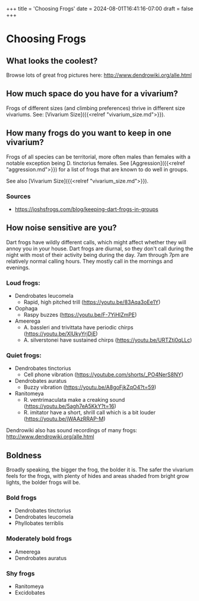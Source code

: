 +++
title = 'Choosing Frogs'
date = 2024-08-01T16:41:16-07:00
draft = false
+++

# Choosing Frogs

## What looks the coolest?

Browse lots of great frog pictures here: http://www.dendrowiki.org/alle.html

## How much space do you have for a vivarium?

Frogs of different sizes (and climbing preferences) thrive in different size vivariums. See: [Vivarium Size]({{<relref "vivarium_size.md">}}).

## How many frogs do you want to keep in one vivarium?

Frogs of all species can be territorial, more often males than females with a notable exception being D. tinctorius females. See [Aggression]({{<relref "aggression.md">}}) for a list of frogs that are known to do well in groups.

See also [Vivarium Size]({{<relref "vivarium_size.md">}}).

### Sources

* https://joshsfrogs.com/blog/keeping-dart-frogs-in-groups

## How noise sensitive are you?

Dart frogs have wildly different calls, which might affect whether they will annoy you in your house. Dart frogs are diurnal, so they don't call during the night with most of their activity being during the day. 7am through 7pm are relatively normal calling hours. They mostly call in the mornings and evenings.

### Loud frogs:

* Dendrobates leucomela 
  * Rapid, high pitched trill (https://youtu.be/83Aqa3oEe1Y)
* Oophaga
  * Raspy buzzes (https://youtu.be/F-7YiHIZmPE)
* Ameerega 
  * A. bassleri and trivittata have periodic chirps (https://youtu.be/XlUkyYrjDjE)
  * A. silverstonei have sustained chirps (https://youtu.be/URTZtj0qLLc)

### Quiet frogs:

* Dendrobates tinctorius
  * Cell phone vibration (https://youtube.com/shorts/_PO4NerS8NY)
* Dendrobates auratus
  * Buzzy vibration (https://youtu.be/A8goFjkZqO4?t=59)
* Ranitomeya
  * R. ventrimaculata make a creaking sound (https://youtu.be/5agh7eA5KkY?t=16)
  * R. imitator have a short, shrill call which is a bit louder (https://youtu.be/jWAAzRRAP-M)

Dendrowiki also has sound recordings of many frogs: http://www.dendrowiki.org/alle.html

## Boldness

Broadly speaking, the bigger the frog, the bolder it is. The safer the vivarium feels for the frogs, with plenty of hides and areas shaded from bright grow lights, the bolder frogs will be.

### Bold frogs

* Dendrobates tinctorius
* Dendrobates leucomela
* Phyllobates terriblis

### Moderately bold frogs

* Ameerega
* Dendrobates auratus

### Shy frogs

* Ranitomeya
* Excidobates